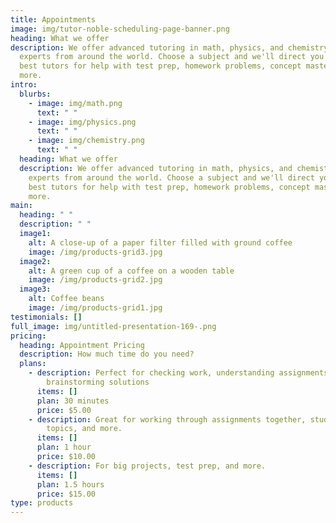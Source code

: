 ```yaml
---
title: Appointments
image: img/tutor-noble-scheduling-page-banner.png
heading: What we offer
description: We offer advanced tutoring in math, physics, and chemistry with
  experts from around the world. Choose a subject and we'll direct you to our
  best tutors for help with test prep, homework problems, concept mastery, and
  more.
intro:
  blurbs:
    - image: img/math.png
      text: " "
    - image: img/physics.png
      text: " "
    - image: img/chemistry.png
      text: " "
  heading: What we offer
  description: We offer advanced tutoring in math, physics, and chemistry with
    experts from around the world. Choose a subject and we'll direct you to our
    best tutors for help with test prep, homework problems, concept mastery, and
    more.
main:
  heading: " "
  description: " "
  image1:
    alt: A close-up of a paper filter filled with ground coffee
    image: /img/products-grid3.jpg
  image2:
    alt: A green cup of a coffee on a wooden table
    image: /img/products-grid2.jpg
  image3:
    alt: Coffee beans
    image: /img/products-grid1.jpg
testimonials: []
full_image: img/untitled-presentation-169-.png
pricing:
  heading: Appointment Pricing
  description: How much time do you need?
  plans:
    - description: Perfect for checking work, understanding assignments, and
        brainstorming solutions
      items: []
      plan: 30 minutes
      price: $5.00
    - description: Great for working through assignments together, studying new
        topics, and more.
      items: []
      plan: 1 hour
      price: $10.00
    - description: For big projects, test prep, and more.
      items: []
      plan: 1.5 hours
      price: $15.00
type: products
---
```

